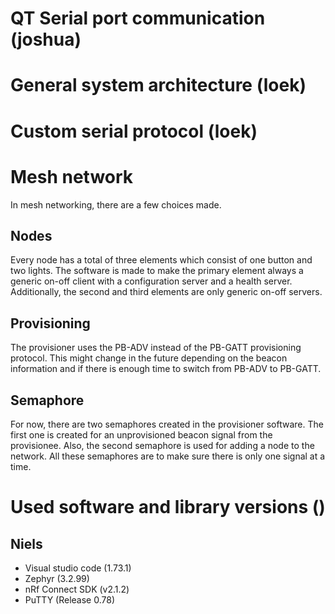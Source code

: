 # QT Serial port communication (joshua)
# General system architecture (loek)
# Custom serial protocol (loek)


# Mesh network
In mesh networking, there are a few choices made. 

## Nodes
Every node has a total of three elements which consist of one button and two lights. The software is made to make the primary element always a generic on-off client with a configuration server and a health server. Additionally, the second and third elements are only generic on-off servers. 

## Provisioning
The provisioner uses the PB-ADV instead of the PB-GATT provisioning protocol. This might change in the future depending on the beacon information and if there is enough time to switch from PB-ADV to PB-GATT.

## Semaphore
For now, there are two semaphores created in the provisioner software. The first one is created for an unprovisioned beacon signal from the provisionee. Also, the second semaphore is used for adding a node to the network. All these semaphores are to make sure there is only one signal at a time.

# Used software and library versions ()

## Niels
* Visual studio code (1.73.1)
* Zephyr (3.2.99)
* nRf Connect SDK (v2.1.2)
* PuTTY (Release 0.78)


